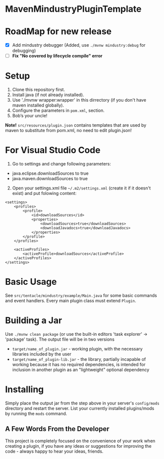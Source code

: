 # **MavenMindustryPluginTemplate**

# RoadMap for new release

- [x] Add mindustry debugger (Added, use `./mvnw mindustry:debug` for debugging)
- [ ] **Fix "No covered by lifecycle compile" error**

# Setup

1. Clone this repository first.
2. Install java (if not already installed).
3. Use './mvnw wrapper:wrapper' in this dirrectory (if you don't have maven installed globally).
4. Configure the parameters in `pom.xml`, <properties> section.
5. Bob’s your uncle!

**Note!** `src/resources/plugin.json` contains templates that are used by maven to substitute from pom.xml, no need to edit plugin.json!

# For Visual Studio Code

1. Go to settings and change following parameters:
* java.eclipse.downloadSources to true
* java.maven.downloadSources to true

2. Open your settings.xml file `~/.m2/settings.xml` (create it if it doesn't exist) and  put folowing content:
```
<settings>
    <profiles>
        <profile>
            <id>downloadSources</id>
            <properties>
                <downloadSources>true</downloadSources>
                <downloadJavadocs>true</downloadJavadocs>
            </properties>
        </profile>
    </profiles>

    <activeProfiles>
        <activeProfile>downloadSources</activeProfile>
    </activeProfiles>
</settings>
```

# Basic Usage

See `src/tentacle/mindustry/example/Main.java` for some basic commands and event handlers.
Every main plugin class must extend `Plugin`.

# Building a Jar

Use `./mvnw clean package` (or use the built-in editors 'task explorer' -> 'package' task).
The output file will be in two versions

* `target/name_of_plugin.jar` - working plugin, with the necessary libraries included by the user
* `target/name_of_plugin-lib.jar` - the library, partially incapable of working because it has no required dependencies, is intended for inclusion in another plugin as an "lightweight" optional dependency

# Installing

Simply place the output jar from the step above in your server's `config/mods` directory and restart the server.
List your currently installed plugins/mods by running the `mods` command.



## **A Few Words From the Developer**

This project is completely focused on the convenience of your work when creating a plugin, if you have any ideas or suggestions for improving the code - always happy to hear your ideas, friends.